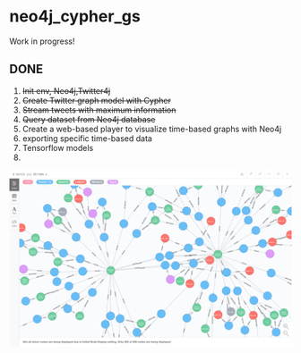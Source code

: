 # neo4j_cypher_gs

Work in progress!

## DONE

1) ~~Init env, Neo4j,Twitter4j~~
2) ~~Create Twitter graph model with Cypher~~
3) ~~Stream tweets with maximum information~~
5) ~~Query dataset from Neo4j database~~
6) Create a web-based player to visualize time-based graphs with Neo4j
7) exporting specific time-based data 
8) Tensorflow models
9) 

![Imgur](https://github.com/ibouig/neo4j_cypher_gs/blob/master/screen.png)
